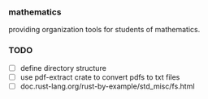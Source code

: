 ### mathematics

providing organization tools for students of mathematics.


### TODO
- [ ] define directory structure
- [ ] use pdf-extract crate to convert pdfs to txt files
- [ ] doc.rust-lang.org/rust-by-example/std_misc/fs.html